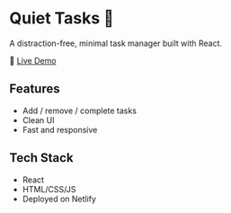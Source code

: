 # Quiet Tasks 📝

A distraction-free, minimal task manager built with React.

🔗 [Live Demo](https://quietasks.netlify.app)

## Features
- Add / remove / complete tasks
- Clean UI
- Fast and responsive

## Tech Stack
- React
- HTML/CSS/JS
- Deployed on Netlify
